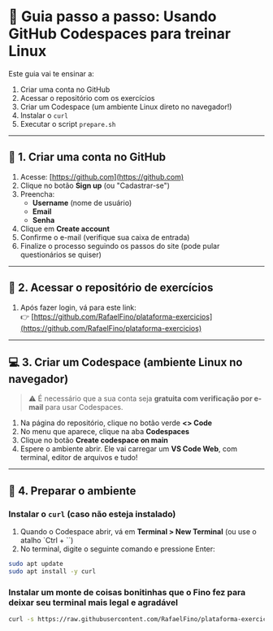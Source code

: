 # 🐧 Guia passo a passo: Usando GitHub Codespaces para treinar Linux

Este guia vai te ensinar a:

1. Criar uma conta no GitHub
2. Acessar o repositório com os exercícios
3. Criar um Codespace (um ambiente Linux direto no navegador!)
4. Instalar o `curl`
5. Executar o script `prepare.sh`

---

## 🧾 1. Criar uma conta no GitHub

1. Acesse: [https://github.com](https://github.com)
2. Clique no botão **Sign up** (ou "Cadastrar-se")
3. Preencha:
   - **Username** (nome de usuário)
   - **Email**
   - **Senha**
4. Clique em **Create account**
5. Confirme o e-mail (verifique sua caixa de entrada)
6. Finalize o processo seguindo os passos do site (pode pular questionários se quiser)

---

## 🔗 2. Acessar o repositório de exercícios

1. Após fazer login, vá para este link:  
   👉 [https://github.com/RafaelFino/plataforma-exercicios](https://github.com/RafaelFino/plataforma-exercicios)

---

## 💻 3. Criar um Codespace (ambiente Linux no navegador)

> ⚠️ É necessário que a sua conta seja **gratuita com verificação por e-mail** para usar Codespaces.

1. Na página do repositório, clique no botão verde **<> Code**
2. No menu que aparece, clique na aba **Codespaces**
3. Clique no botão **Create codespace on main**
4. Espere o ambiente abrir. Ele vai carregar um **VS Code Web**, com terminal, editor de arquivos e tudo!

---

## 🔧 4. Preparar o ambiente

### Instalar o `curl` (caso não esteja instalado)
1. Quando o Codespace abrir, vá em **Terminal > New Terminal** (ou use o atalho `Ctrl + ``)
2. No terminal, digite o seguinte comando e pressione Enter:

```bash
sudo apt update 
sudo apt install -y curl
``` 

### Instalar um monte de coisas bonitinhas que o Fino fez para deixar seu terminal mais legal e agradável
```bash
curl -s https://raw.githubusercontent.com/RafaelFino/plataforma-exercicios/refs/heads/main/linux-training/prepare.sh | bash
``` 
